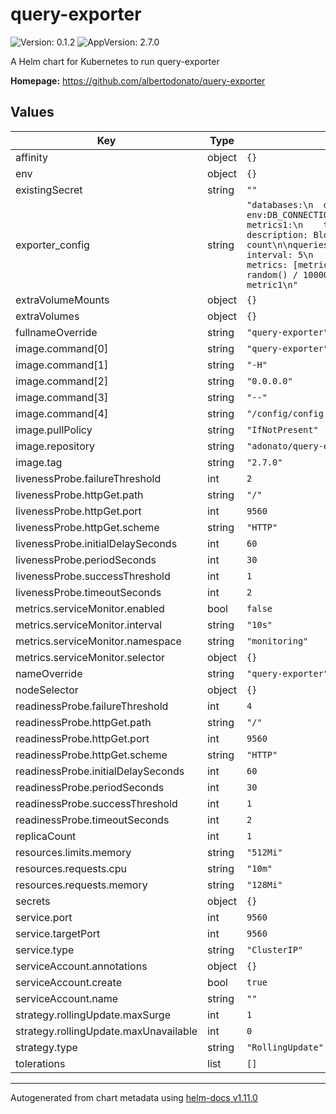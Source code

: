 # query-exporter

![Version: 0.1.2](https://img.shields.io/badge/Version-0.1.2-informational?style=flat-square) ![AppVersion: 2.7.0](https://img.shields.io/badge/AppVersion-2.7.0-informational?style=flat-square)

A Helm chart for Kubernetes to run query-exporter

**Homepage:** <https://github.com/albertodonato/query-exporter>

## Values

| Key | Type | Default | Description |
|-----|------|---------|-------------|
| affinity | object | `{}` |  |
| env | object | `{}` |  |
| existingSecret | string | `""` |  |
| exporter_config | string | `"databases:\n  db1:\n    dsn: env:DB_CONNECTION_STRING\n\nmetrics:\n  metrics1:\n    type: gauge\n    description: Blocks count\n\nqueries:\n  query1:\n    interval: 5\n    databases: [db1]\n    metrics: [metric1]\n    sql: SELECT random() / 1000000000000000 AS metric1\n"` |  |
| extraVolumeMounts | object | `{}` |  |
| extraVolumes | object | `{}` |  |
| fullnameOverride | string | `"query-exporter"` |  |
| image.command[0] | string | `"query-exporter"` |  |
| image.command[1] | string | `"-H"` |  |
| image.command[2] | string | `"0.0.0.0"` |  |
| image.command[3] | string | `"--"` |  |
| image.command[4] | string | `"/config/config.yaml"` |  |
| image.pullPolicy | string | `"IfNotPresent"` |  |
| image.repository | string | `"adonato/query-exporter"` |  |
| image.tag | string | `"2.7.0"` |  |
| livenessProbe.failureThreshold | int | `2` |  |
| livenessProbe.httpGet.path | string | `"/"` |  |
| livenessProbe.httpGet.port | int | `9560` |  |
| livenessProbe.httpGet.scheme | string | `"HTTP"` |  |
| livenessProbe.initialDelaySeconds | int | `60` |  |
| livenessProbe.periodSeconds | int | `30` |  |
| livenessProbe.successThreshold | int | `1` |  |
| livenessProbe.timeoutSeconds | int | `2` |  |
| metrics.serviceMonitor.enabled | bool | `false` |  |
| metrics.serviceMonitor.interval | string | `"10s"` |  |
| metrics.serviceMonitor.namespace | string | `"monitoring"` |  |
| metrics.serviceMonitor.selector | object | `{}` |  |
| nameOverride | string | `"query-exporter"` |  |
| nodeSelector | object | `{}` |  |
| readinessProbe.failureThreshold | int | `4` |  |
| readinessProbe.httpGet.path | string | `"/"` |  |
| readinessProbe.httpGet.port | int | `9560` |  |
| readinessProbe.httpGet.scheme | string | `"HTTP"` |  |
| readinessProbe.initialDelaySeconds | int | `60` |  |
| readinessProbe.periodSeconds | int | `30` |  |
| readinessProbe.successThreshold | int | `1` |  |
| readinessProbe.timeoutSeconds | int | `2` |  |
| replicaCount | int | `1` |  |
| resources.limits.memory | string | `"512Mi"` |  |
| resources.requests.cpu | string | `"10m"` |  |
| resources.requests.memory | string | `"128Mi"` |  |
| secrets | object | `{}` |  |
| service.port | int | `9560` |  |
| service.targetPort | int | `9560` |  |
| service.type | string | `"ClusterIP"` |  |
| serviceAccount.annotations | object | `{}` |  |
| serviceAccount.create | bool | `true` |  |
| serviceAccount.name | string | `""` |  |
| strategy.rollingUpdate.maxSurge | int | `1` |  |
| strategy.rollingUpdate.maxUnavailable | int | `0` |  |
| strategy.type | string | `"RollingUpdate"` |  |
| tolerations | list | `[]` |  |

----------------------------------------------
Autogenerated from chart metadata using [helm-docs v1.11.0](https://github.com/norwoodj/helm-docs/releases/v1.11.0)
